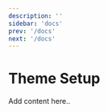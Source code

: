 ```yaml
---
description: ''
sidebar: 'docs'
prev: '/docs'
next: '/docs'
---
```


# Theme Setup

Add content here..